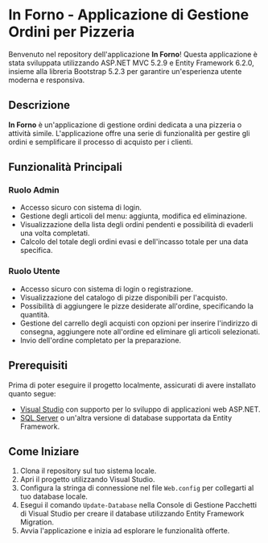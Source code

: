 # In Forno - Applicazione di Gestione Ordini per Pizzeria

Benvenuto nel repository dell'applicazione **In Forno**! Questa applicazione è stata sviluppata utilizzando ASP.NET MVC 5.2.9 e Entity Framework 6.2.0, insieme alla libreria Bootstrap 5.2.3 per garantire un'esperienza utente moderna e responsiva.

## Descrizione

**In Forno** è un'applicazione di gestione ordini dedicata a una pizzeria o attività simile. L'applicazione offre una serie di funzionalità per gestire gli ordini e semplificare il processo di acquisto per i clienti.

## Funzionalità Principali

### Ruolo Admin

- Accesso sicuro con sistema di login.
- Gestione degli articoli del menu: aggiunta, modifica ed eliminazione.
- Visualizzazione della lista degli ordini pendenti e possibilità di evaderli una volta completati.
- Calcolo del totale degli ordini evasi e dell'incasso totale per una data specifica.

### Ruolo Utente

- Accesso sicuro con sistema di login o registrazione.
- Visualizzazione del catalogo di pizze disponibili per l'acquisto.
- Possibilità di aggiungere le pizze desiderate all'ordine, specificando la quantità.
- Gestione del carrello degli acquisti con opzioni per inserire l'indirizzo di consegna, aggiungere note all'ordine ed eliminare gli articoli selezionati.
- Invio dell'ordine completato per la preparazione.

## Prerequisiti

Prima di poter eseguire il progetto localmente, assicurati di avere installato quanto segue:

- [Visual Studio](https://visualstudio.microsoft.com/it/) con supporto per lo sviluppo di applicazioni web ASP.NET.
- [SQL Server](https://www.microsoft.com/it-it/sql-server/sql-server-downloads) o un'altra versione di database supportata da Entity Framework.

## Come Iniziare

1. Clona il repository sul tuo sistema locale.
2. Apri il progetto utilizzando Visual Studio.
3. Configura la stringa di connessione nel file `Web.config` per collegarti al tuo database locale.
4. Esegui il comando `Update-Database` nella Console di Gestione Pacchetti di Visual Studio per creare il database utilizzando Entity Framework Migration.
5. Avvia l'applicazione e inizia ad esplorare le funzionalità offerte.
